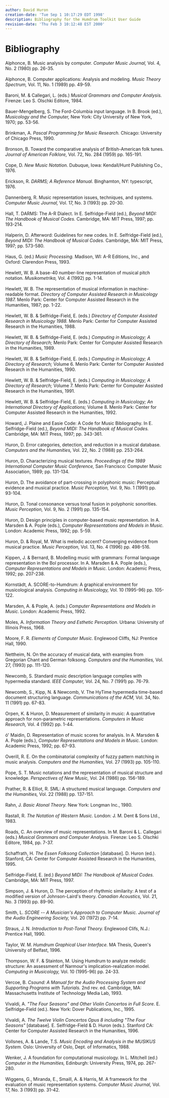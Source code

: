 ```yaml
---
author: David Huron
creation-date: 'Tue Sep 1 10:17:29 EDT 1998'
description: Bibliography for the Humdrum Toolkit User Guide
revision-date: 'Thu Feb 3 10:12:48 EST 2000'
---
```


Bibliography
============



Alphonce, B. Music analysis by computer. *Computer Music Journal,* Vol.
4, No. 2 (1980) pp. 26-35.\
\
Alphonce, B. Computer applications: Analysis and modeling. *Music Theory
Spectrum,* Vol. 11, No. 1 (1989) pp. 49-59.\
\
Baroni, M. & Callegari, L. (eds.) *Musical Grammars and Computer
Analysis.* Firenze: Leo S. Olschki Editore, 1984.\
\
Bauer-Mengelberg, S. The Ford-Columbia input language. In B. Brook
(ed.), *Musicology and the Computer,* New York: City University of New
York, 1970; pp. 53-56.\
\
Brinkman, A. *Pascal Programming for Music Research.* Chicago:
University of Chicago Press, 1990.\
\
Bronson, B. Toward the comparative analysis of British-American folk
tunes. *Journal of American Folklore,* Vol. 72, No. 284 (1959) pp.
165-191.\
\
Cope, D. *New Music Notation.* Dubuque, Iowa: Kendall/Hunt Publishing
Co., 1976.\
\
Erickson, R. *DARMS; A Reference Manual.* Binghamton, NY: typescript,
1976.\
\
Dannenberg, R. Music representation issues, techniques, and systems.
*Computer Music Journal,* Vol. 17, No. 3 (1993) pp. 20-30.\
\
Hall, T. DARMS: The A-R Dialect. In E. Selfridge-Field (ed.), *Beyond
MIDI: The Handbook of Musical Codes.* Cambridge, MA: MIT Press, 1997;
pp. 193-214.\
\
Halperin, D. Afterword: Guidelines for new codes. In E. Selfridge-Field
(ed.), *Beyond MIDI: The Handbook of Musical Codes.* Cambridge, MA: MIT
Press, 1997; pp. 573-580.\
\
Haus, G. (ed.) *Music Processing.* Madison, WI: A-R Editions, Inc., and
Oxford: Clarendon Press, 1993.\
\
Hewlett, W. B. A base-40 number-line representation of musical pitch
notation. *Musikometrika,* Vol. 4 (1992) pp. 1-14.\
\
Hewlett, W. B. The representation of musical information in
machine-readable format. *Directory of Computer Assisted Research in
Musicology 1987.* Menlo Park: Center for Computer Assisted Research in
the Humanities, 1987; pp. 1-22.\
\
Hewlett, W. B. & Selfridge-Field, E. (eds.) *Directory of Computer
Assisted Research in Musicology 1988.* Menlo Park: Center for Computer
Assisted Research in the Humanities, 1988.\
\
Hewlett, W. B. & Selfridge-Field, E. (eds.) *Computing in Musicology; A
Directory of Research;* Menlo Park: Center for Computer Assisted
Research in the Humanities, 1989.\
\
Hewlett, W. B. & Selfridge-Field, E. (eds.) *Computing in Musicology; A
Directory of Research;* Volume 6. Menlo Park: Center for Computer
Assisted Research in the Humanities, 1990.\
\
Hewlett, W. B. & Selfridge-Field, E. (eds.) *Computing in Musicology; A
Directory of Research;* Volume 7. Menlo Park: Center for Computer
Assisted Research in the Humanities, 1991.\
\
Hewlett, W. B. & Selfridge-Field, E. (eds.) *Computing in Musicology; An
International Directory of Applications;* Volume 8. Menlo Park: Center
for Computer Assisted Research in the Humanities, 1992.\
\
Howard, J. Plaine and Easie Code: A Code for Music Bibliography. In E.
Selfridge-Field (ed.), *Beyond MIDI: The Handbook of Musical Codes.*
Cambridge, MA: MIT Press, 1997; pp. 343-361.\
\
Huron, D. Error categories, detection, and reduction in a musical
database. *Computers and the Humanities,* Vol. 22, No. 2 (1988) pp.
253-264.\
\
Huron, D. Characterizing musical textures. *Proceedings of the 1989
International Computer Music Conference,* San Francisco: Computer Music
Association, 1989; pp. 131-134.\
\
Huron, D. The avoidance of part-crossing in polyphonic music: Perceptual
evidence and musical practice. *Music Perception,* Vol. 9, No. 1 (1991)
pp. 93-104.\
\
Huron, D. Tonal consonance versus tonal fusion in polyphonic sonorities.
*Music Perception,* Vol. 9, No. 2 (1991) pp. 135-154.\
\
Huron, D. Design principles in computer-based music representation. In
A. Marsden & A. Pople (eds.), *Computer Representations and Models in
Music.* London: Academic Press, 1992; pp. 5-59.\
\
Huron, D. & Royal, M. What is melodic accent? Converging evidence from
musical practice. *Music Perception,* Vol. 13, No. 4 (1996) pp.
498-516.\
\
Kippen, J. & Bernard, B. Modelling music with grammars: Formal language
representation in the Bol processor. In A. Marsden & A. Pople (eds.),
*Computer Representations and Models in Music.* London: Academic Press,
1992; pp. 207-238.\
\
Kornstädt, A. SCORE-to-Humdrum: A graphical environment for
musicological analysis. *Computing in Musicology,* Vol. 10 (1995-96) pp.
105-122.\
\
Marsden, A. & Pople, A. (eds.) *Computer Representations and Models in
Music.* London: Academic Press, 1992.\
\
Moles, A. *Information Theory and Esthetic Perception.* Urbana:
University of Illinois Press, 1968.\
\
Moore, F. R. *Elements of Computer Music.* Englewood Cliffs, NJ:
Prentice Hall, 1990.\
\
Nettheim, N. On the accuracy of musical data, with examples from
Gregorian Chant and German folksong. *Computers and the Humanities,*
Vol. 27, (1993) pp. 111-120.\
\
Newcomb, S. Standard music description language complies with hypermedia
standard. *IEEE Computer,* Vol. 24, No. 7 (1991) pp. 76-79.\
\
Newcomb, S., Kipp, N. & Newcomb, V. The HyTime hypermedia time-based
document structuring language. *Communications of the ACM,* Vol. 34, No.
11 (1991) pp. 67-83.\
\
Orpen, K. & Huron, D. Measurement of similarity in music: A quantitative
approach for non-parametric representations. *Computers in Music
Research,* Vol. 4 (1992) pp. 1-44.\
\
ó\' Maidin, D. Representation of music scores for analysis. In A.
Marsden & A. Pople (eds.), *Computer Representations and Models in
Music.* London: Academic Press, 1992; pp. 67-93.\
\
Overill, R. E. On the combinatorial complexity of fuzzy pattern matching
in music analysis. *Computers and the Humanities,* Vol. 27 (1993) pp.
105-110.\
\
Pope, S. T. Music notations and the representation of musical structure
and knowledge. *Perspectives of New Music,* Vol. 24 (1986) pp. 156-189.\
\
Prather, R. & Elliot, R. SML: A structured musical language. *Computers
and the Humanities,* Vol. 22 (1988) pp. 137-151.\
\
Rahn, J. *Basic Atonal Theory.* New York: Longman Inc., 1980.\
\
Rastall, R. *The Notation of Western Music.* London: J. M. Dent & Sons
Ltd., 1983.\
\
Roads, C. An overview of music representations. In M. Baroni & L.
Callegari (eds.) *Musical Grammars and Computer Analysis.* Firenze: Leo
S. Olschki Editore, 1984, pp. 7-37.\
\
Schaffrath, H. *The Essen Folksong Collection* \[database\]. D. Huron
(ed.). Stanford, CA: Center for Computer Assisted Research in the
Humanities, 1995.\
\
Selfridge-Field, E. (ed.) *Beyond MIDI: The Handbook of Musical Codes.*
Cambridge, MA: MIT Press, 1997.\
\
Simpson, J. & Huron, D. The perception of rhythmic similarity: A test of
a modified version of Johnson-Laird\'s theory. *Canadian Acoustics,*
Vol. 21, No. 3 (1993) pp. 89-90.\
\
Smith, L. *SCORE \-- A Musician\'s Approach to Computer Music.* *Journal
of the Audio Engineering Society,* Vol. 20 (1972) pp. 7-14.\
\
Straus, J. N. *Introduction to Post-Tonal Theory.* Englewood Clifs,
N.J.: Prentice Hall, 1990.\
\
Taylor, W. M. *Humdrum Graphical User Interface.* MA Thesis, Queen\'s
University of Belfast, 1996.\
\
Thompson, W. F. & Stainton, M. Using Humdrum to analyze melodic
structure: An assessment of Narmour\'s implication-realization model.
*Computing in Musicology,* Vol. 10 (1995-96) pp. 24-33.\
\
Vercoe, B. *Csound: A Manual for the Audio Processing System and
Supporting Programs* *with Tutorials.* 2nd rev. ed. Cambridge, MA:
Massachusetts Institute of Technology Media Lab, 1993.\
\
Vivaldi, A. *\"The Four Seasons\" and Other Violin Concertos in Full
Score.* E. Selfridge-Field (ed.). New York: Dover Publications, Inc.,
1995.\
\
Vivaldi, A. *The Twelve Violin Concertos Opus 8 including \"The Four
Seasons\"* \[database\]. E. Selfridge-Field & D. Huron (eds.). Stanford
CA: Center for Computer Assisted Research in the Humanities, 1996.\
\
Vollsnes, A. & Lande, T.S. *Music Encoding and Analysis in the MUSIKUS
System.* Oslo: University of Oslo, Dept. of Informatics, 1988.\
\
Wenker, J. A foundation for computational musicology. In L. Mitchell
(ed.) *Computer in the Humanities,* Edinburgh: University Press, 1974,
pp. 267-280.\
\
Wiggens, G., Miranda, E., Smaill, A. & Harris, M. A framework for the
evaluation of music representation systems. *Computer Music Journal,*
Vol. 17, No. 3 (1993) pp. 31-42.


